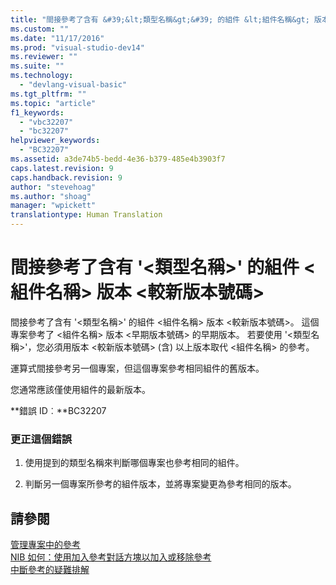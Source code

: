 ```yaml
---
title: "間接參考了含有 &#39;&lt;類型名稱&gt;&#39; 的組件 &lt;組件名稱&gt; 版本 &lt;較新版本號碼&gt; | Microsoft Docs"
ms.custom: ""
ms.date: "11/17/2016"
ms.prod: "visual-studio-dev14"
ms.reviewer: ""
ms.suite: ""
ms.technology: 
  - "devlang-visual-basic"
ms.tgt_pltfrm: ""
ms.topic: "article"
f1_keywords: 
  - "vbc32207"
  - "bc32207"
helpviewer_keywords: 
  - "BC32207"
ms.assetid: a3de74b5-bedd-4e36-b379-485e4b3903f7
caps.latest.revision: 9
caps.handback.revision: 9
author: "stevehoag"
ms.author: "shoag"
manager: "wpickett"
translationtype: Human Translation
---
```

# 間接參考了含有 &#39;&lt;類型名稱&gt;&#39; 的組件 &lt;組件名稱&gt; 版本 &lt;較新版本號碼&gt;
間接參考了含有 '\<類型名稱\>' 的組件 \<組件名稱\> 版本 \<較新版本號碼\>。 這個專案參考了 \<組件名稱\> 版本 \<早期版本號碼\> 的早期版本。 若要使用 '\<類型名稱\>'，您必須用版本 \<較新版本號碼\> \(含\) 以上版本取代 \<組件名稱\> 的參考。  
  
 運算式間接參考另一個專案，但這個專案參考相同組件的舊版本。  
  
 您通常應該僅使用組件的最新版本。  
  
 **錯誤 ID︰**BC32207  
  
### 更正這個錯誤  
  
1.  使用提到的類型名稱來判斷哪個專案也參考相同的組件。  
  
2.  判斷另一個專案所參考的組件版本，並將專案變更為參考相同的版本。  
  
## 請參閱  
 [管理專案中的參考](/visual-studio/ide/managing-references-in-a-project)   
 [NIB 如何：使用加入參考對話方塊以加入或移除參考](http://msdn.microsoft.com/zh-tw/3bd75d61-f00c-47c0-86a2-dd1f20e231c9)   
 [中斷參考的疑難排解](/visual-studio/ide/troubleshooting-broken-references)